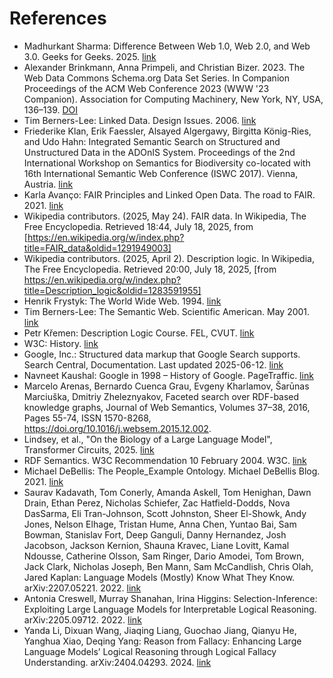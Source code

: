 # References

- <a name="Sharma2025"></a>Madhurkant Sharma: Difference Between Web 1.0, Web 2.0, and Web 3.0. Geeks for Geeks. 2025. [link](https://www.geeksforgeeks.org/blogs/web-1-0-web-2-0-and-web-3-0-with-their-difference/)
- <a name="Brinkmann2023"></a>Alexander Brinkmann, Anna Primpeli, and Christian Bizer. 2023. The Web Data Commons Schema.org Data Set Series. In Companion Proceedings of the ACM Web Conference 2023 (WWW '23 Companion). Association for Computing Machinery, New York, NY, USA, 136–139. [DOI](https://doi.org/10.1145/3543873.3587331)
- <a name="TBL2006"></a>Tim Berners-Lee: Linked Data. Design Issues. 2006. [link](https://www.w3.org/DesignIssues/LinkedData.html)
- <a name="Klan2017"></a>Friederike Klan, Erik Faessler, Alsayed Algergawy, Birgitta König-Ries, and Udo Hahn: Integrated Semantic Search on Structured and Unstructured Data in the ADOnIS System. Proceedings of the 2nd International Workshop on Semantics for Biodiversity co-located with 16th International Semantic Web Conference (ISWC 2017). Vienna, Austria. [link](https://ceur-ws.org/Vol-1933/paper-9.pdf)
- <a name="Avanco2021"></a>Karla Avanço: FAIR Principles and Linked Open Data. The road to FAIR. 2021. [link](https://roadtofair.hypotheses.org/288)
- <a name="WikipediaFAIR"></a>Wikipedia contributors. (2025, May 24). FAIR data. In Wikipedia, The Free Encyclopedia. Retrieved 18:44, July 18, 2025, from [https://en.wikipedia.org/w/index.php?title=FAIR_data&oldid=1291949003]
- <a name="WikipediaDescriptionLogic"></a>Wikipedia contributors. (2025, April 2). Description logic. In Wikipedia, The Free Encyclopedia. Retrieved 20:00, July 18, 2025, [from https://en.wikipedia.org/w/index.php?title=Description_logic&oldid=1283591955]
- <a name="Frystyk1994"></a>Henrik Frystyk: The World Wide Web. 1994. [link](https://www.w3.org/People/Frystyk/thesis/WWW.html)
- <a name="TBL2001"></a>Tim Berners-Lee: The Semantic Web. Scientific American. May 2001. [link](https://www-sop.inria.fr/acacia/cours/essi2006/Scientific%20American_%20Feature%20Article_%20The%20Semantic%20Web_%20May%202001.pdf)
- <a name="DLArchive"></a>Petr Křemen: Description Logic Course. FEL, CVUT. [link](https://cw.fel.cvut.cz/b181/_media/courses/osw/lecture-07dlbasics-s.pdf)
- <a name="History"></a>W3C: History. [link](https://www.w3.org/about/history/)
- <a name="Google2025"></a>Google, Inc.: Structured data markup that Google Search supports. Search Central, Documentation. Last updated 2025-06-12. [link](https://developers.google.com/search/docs/appearance/structured-data/search-gallery)
- <a name="Google1998"></a>Navneet Kaushal: Google in 1998 – History of Google. PageTraffic. [link](https://www.pagetraffic.com/blog/google-in-1998/)
- <a name="SemFacet"></a>Marcelo Arenas, Bernardo Cuenca Grau, Evgeny Kharlamov, Šarūnas Marciuška, Dmitriy Zheleznyakov, Faceted search over RDF-based knowledge graphs, Journal of Web Semantics, Volumes 37–38, 2016, Pages 55-74, ISSN 1570-8268, https://doi.org/10.1016/j.websem.2015.12.002.
- <a name="Lindsey2025"></a>Lindsey, et al., "On the Biology of a Large Language Model", Transformer Circuits, 2025. [link](https://transformer-circuits.pub/2025/attribution-graphs/biology.html)
- <a name="RDFSemantic2004"></a>RDF Semantics. W3C Recommendation 10 February 2004. W3C. [link](https://www.w3.org/TR/rdf-mt/)
- <a name="DeBellis2021"></a>Michael DeBellis: The People_Example Ontology. Michael DeBellis Blog. 2021. [link](https://www.michaeldebellis.com/post/the-people_example-ontology)
- <a name="Kadavath2022"></a>Saurav Kadavath, Tom Conerly, Amanda Askell, Tom Henighan, Dawn Drain, Ethan Perez, Nicholas Schiefer, Zac Hatfield-Dodds, Nova DasSarma, Eli Tran-Johnson, Scott Johnston,
Sheer El-Showk, Andy Jones, Nelson Elhage, Tristan Hume, Anna Chen, Yuntao Bai,
Sam Bowman, Stanislav Fort, Deep Ganguli, Danny Hernandez, Josh Jacobson,
Jackson Kernion, Shauna Kravec, Liane Lovitt, Kamal Ndousse, Catherine Olsson,
Sam Ringer, Dario Amodei, Tom Brown, Jack Clark, Nicholas Joseph,
Ben Mann, Sam McCandlish, Chris Olah, Jared Kaplan: Language Models (Mostly) Know What They Know. 	arXiv:2207.05221. 2022. [link](https://arxiv.org/abs/2207.05221)
- <a name="Creswell2022"></a>Antonia Creswell, Murray Shanahan, Irina Higgins: Selection-Inference: Exploiting Large Language Models for Interpretable Logical Reasoning. 	arXiv:2205.09712. 2022. [link](https://arxiv.org/abs/2205.09712)
- <a name="Li2024"></a>Yanda Li, Dixuan Wang, Jiaqing Liang, Guochao Jiang, Qianyu He, Yanghua Xiao, Deqing Yang: Reason from Fallacy: Enhancing Large Language Models’ Logical Reasoning through Logical Fallacy Understanding. 	arXiv:2404.04293. 2024. [link](https://arxiv.org/abs/2404.04293v1)
